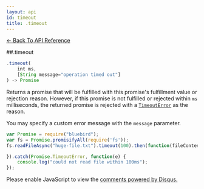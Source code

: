 ```yaml
---
layout: api
id: timeout
title: .timeout
---
```



[← Back To API Reference](/docs/api-reference.html)
<div class="api-code-section"><markdown>
##.timeout

```js
.timeout(
    int ms,
    [String message="operation timed out"]
) -> Promise
```


Returns a promise that will be fulfilled with this promise's fulfillment value or rejection reason. However, if this promise is not fulfilled or rejected within `ms` milliseconds, the returned promise is rejected with a [`TimeoutError`](.) as the reason.

You may specify a custom error message with the `message` parameter.


```js
var Promise = require("bluebird");
var fs = Promise.promisifyAll(require('fs'));
fs.readFileAsync("huge-file.txt").timeout(100).then(function(fileContents) {

}).catch(Promise.TimeoutError, function(e) {
    console.log("could not read file within 100ms");
});
```
</markdown></div>

<div id="disqus_thread"></div>
<script type="text/javascript">
    var disqus_shortname = "bluebirdjs";
    var disqus_identifier = "disqus-id-timeout";
    
    (function() {
        var dsq = document.createElement("script"); dsq.type = "text/javascript"; dsq.async = true;
        dsq.src = "//" + disqus_shortname + ".disqus.com/embed.js";
        (document.getElementsByTagName("head")[0] || document.getElementsByTagName("body")[0]).appendChild(dsq);
    })();
</script>
<noscript>Please enable JavaScript to view the <a href="https://disqus.com/?ref_noscript" rel="nofollow">comments powered by Disqus.</a></noscript>